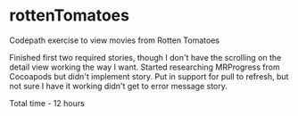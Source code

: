 rottenTomatoes
==============

Codepath exercise to view movies from Rotten Tomatoes

Finished first two required stories, though I don't have the scrolling on the detail view working the way I want.
Started researching MRProgress from Cocoapods but didn't implement story.
Put in support for pull to refresh, but not sure I have it working
didn't get to error message story.

Total time - 12 hours


